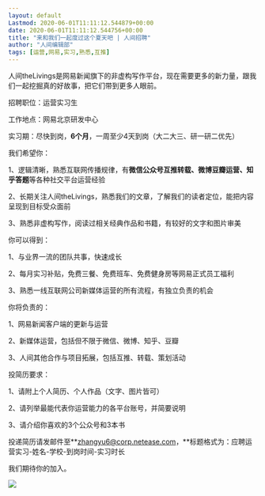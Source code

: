 ```yaml
---
layout: default
Lastmod: 2020-06-01T11:11:12.544879+00:00
date: 2020-06-01T11:11:12.544756+00:00
title: "来和我们一起度过这个夏天吧 | 人间招聘"
author: "人间编辑部"
tags: [运营,网易,实习,熟悉,互推]
---
```


  

人间theLivings是网易新闻旗下的非虚构写作平台，现在需要更多的新力量，跟我们一起挖掘真的好故事，把它们带到更多人眼前。

招聘职位：运营实习生

工作地点：网易北京研发中心

实习期：尽快到岗，**6个月**，一周至少4天到岗（大二大三、研一研二优先）

我们希望你：

1、逻辑清晰，熟悉互联网传播规律，有**微信公众号互推转载、微博豆瓣运营、知乎答题**等各种社交平台运营经验

2、长期关注人间theLivings，熟悉我们的文章，了解我们的读者定位，能把内容呈现到目标受众面前

3、熟悉非虚构写作，阅读过相关经典作品和书籍，有较好的文字和图片审美

你可以得到：  

1、与业界一流的团队共事，快速成长

2、每月实习补贴，免费三餐、免费班车、免费健身房等网易正式员工福利

3、熟悉一线互联网公司新媒体运营的所有流程，有独立负责的机会

你将负责的：

1、网易新闻客户端的更新与运营

2、新媒体运营，包括但不限于微信、微博、知乎、豆瓣

3、人间其他合作与项目拓展，包括互推、转载、策划活动

投简历要求：

1、请附上个人简历、个人作品（文字、图片皆可）

2、请列举最能代表你运营能力的各平台账号，并简要说明

3、请介绍你喜欢的3个公众号和3本书

投递简历请发邮件至**zhangyu6@corp.netease.com，**标题格式为：应聘运营实习-姓名-学校-到岗时间-实习时长

我们期待你的加入。

![](https://images.weserv.nl/?url=https%3A//mmbiz.qpic.cn/mmbiz_jpg/B67LqicH5RZ2E7MpAxMyeyLJFiaqibstEcIIsqSdb8lrUNTCocicRI7ChjPN7SfneZYsBR6iciaHeoWdfeA264ib7PbjA/640%3Fwx_fmt%3Djpeg)


